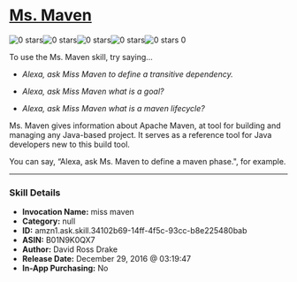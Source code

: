 # [Ms. Maven](http://alexa.amazon.com/#skills/amzn1.ask.skill.34102b69-14ff-4f5c-93cc-b8e225480bab)
![0 stars](../../images/ic_star_border_black_18dp_1x.png)![0 stars](../../images/ic_star_border_black_18dp_1x.png)![0 stars](../../images/ic_star_border_black_18dp_1x.png)![0 stars](../../images/ic_star_border_black_18dp_1x.png)![0 stars](../../images/ic_star_border_black_18dp_1x.png) 0

To use the Ms. Maven skill, try saying...

* *Alexa, ask Miss Maven to define a transitive dependency.*

* *Alexa, ask Miss Maven what is a goal?*

* *Alexa, ask Miss Maven what is a maven lifecycle?*

Ms. Maven gives information about Apache Maven, at tool for building and managing any Java-based project.  It serves as a reference tool for Java developers new to this build tool.

You can say, “Alexa, ask Ms. Maven to define a maven phase.", for example.

***

### Skill Details

* **Invocation Name:** miss maven
* **Category:** null
* **ID:** amzn1.ask.skill.34102b69-14ff-4f5c-93cc-b8e225480bab
* **ASIN:** B01N9K0QX7
* **Author:** David Ross Drake
* **Release Date:** December 29, 2016 @ 03:19:47
* **In-App Purchasing:** No
